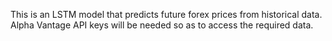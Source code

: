 This is an LSTM model that predicts future forex prices from historical data. Alpha Vantage API keys will be needed so as to access the required data.
